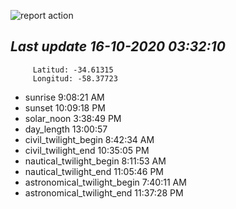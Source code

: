 ![report action](https://github.com/matiasz8/actions-for-reports/workflows/report%20action/badge.svg?branch=develop) 


## *****Last update 16-10-2020 03:32:10*****



		 Latitud: -34.61315
		 Longitud: -58.37723

 - sunrise 	 9:08:21 AM
 - sunset 	 10:09:18 PM
 - solar_noon 	 3:38:49 PM
 - day_length 	 13:00:57
 - civil_twilight_begin 	 8:42:34 AM
 - civil_twilight_end 	 10:35:05 PM
 - nautical_twilight_begin 	 8:11:53 AM
 - nautical_twilight_end 	 11:05:46 PM
 - astronomical_twilight_begin 	 7:40:11 AM
 - astronomical_twilight_end 	 11:37:28 PM
